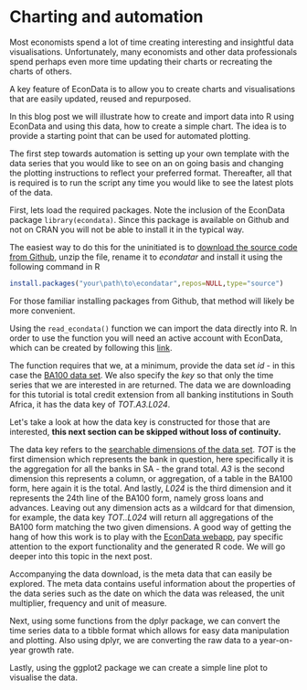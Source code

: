 # Charting and automation

Most economists spend a lot of time creating interesting and insightful data visualisations. Unfortunately, many economists and other data professionals spend perhaps even more time updating their charts or recreating the charts of others.

A key feature of EconData is to allow you to create charts and visualisations that are easily updated, reused and repurposed.

In this blog post we will illustrate how to create and import data into R using EconData and using this data, how to create a simple chart. The idea is to provide a starting point that can be used for automated plotting. 

The first step towards automation is setting up your own template with the data series that you would like to see on an on going basis and changing the plotting instructions to reflect your preferred format. Thereafter, all that is required is to run the script any time you would like to see the latest plots of the data. 

First, lets load the required packages. Note the inclusion of the EconData package `library(econdata)`. Since this package is available on Github and not on CRAN you will not be able to install it in the typical way. 

The easiest way to do this for the uninitiated is to [download the source code from Github](https://github.com/coderaanalytics/econdatar/archive/refs/heads/master.zip), unzip the file, rename it to _econdatar_ and install it using the following command in R

```r
install.packages("your\path\to\econdatar",repos=NULL,type="source")
```

For those familiar installing packages from Github, that method will likely be more convenient.

Using the `read_econdata()` function we can import the data directly into R. In order to use the function you will need an active account with EconData, which can be created by following this [link](https://www.econdata.co.za/register).

The function requires that we, at a minimum, provide the data set _id_ - in this case the [BA100 data set](https://www.econdata.co.za/FusionRegistry/data/datastructure.html). We also specify the _key_ so that only the time series that we are interested in are returned. The data we are downloading for this tutorial is total credit extension from all banking institutions in South Africa, it has the data key of _TOT.A3.L024_. 

Let's take a look at how the data key is constructed for those that are interested, **this next section can be skipped without loss of continuity.** 

The data key refers to the [searchable dimensions of the data set](https://www.econdata.co.za/FusionRegistry/data/datastructure.html). _TOT_ is the first dimension which represents the bank in question, here specifically it is the aggregation for all the banks in SA - the grand total. _A3_ is the second dimension this represents a column, or aggregation, of a table in the BA100 form, here again it is the total. And lastly, _L024_ is the third dimension and it represents the 24th line of the BA100 form, namely gross loans and advances. Leaving out any dimension acts as a wildcard for that dimension, for example, the data key _TOT..L024_ will return all aggregations of the BA100 form matching the two given dimensions. A good way of getting the hang of how this work is to play with the [EconData webapp](https://www.econdata.co.za/app), pay specific attention to the export functionality and the generated R code. We will go deeper into this topic in the next post.

Accompanying the data download, is the meta data that can easily be explored. The meta data contains useful information about the properties of the data series such as the date on which the data was released, the unit multiplier, frequency and unit of measure. 

Next, using some functions from the dplyr package, we can convert the time series data to a tibble format which allows for easy data manipulation and plotting. Also using dplyr, we are converting the raw data to a year-on-year growth rate. 

Lastly, using the ggplot2 package we can create a simple line plot to visualise the data. 

